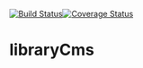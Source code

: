[![Build Status](https://travis-ci.org/jalleng/libraryCms.svg?branch=master)](https://travis-ci.org/jalleng/libraryCms)[![Coverage Status](https://coveralls.io/repos/github/jalleng/libraryCms/badge.svg?branch=master)](https://coveralls.io/github/jalleng/libraryCms?branch=master)

# libraryCms
